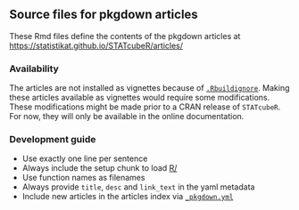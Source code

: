 ## Source files for pkgdown articles

These Rmd files define the contents of the pkgdown articles at https://statistikat.github.io/STATcubeR/articles/

### Availability

The articles are not installed as vignettes because of [`.Rbuildignore`](../.Rbuildignore).
Making these articles available as vignettes would require some modifications.
These modifications might be made prior to a CRAN release of `STATcubeR`.
For now, they will only be available in the online documentation.

### Development guide

* Use exactly one line per sentence
* Always include the setup chunk to load [R/](R)
* Use function names as filenames
* Always provide `title`, `desc` and `link_text` in the yaml metadata
* Include new articles in the articles index via [`_pkgdown.yml`](../pkgdown/_pkgdown.yml)
